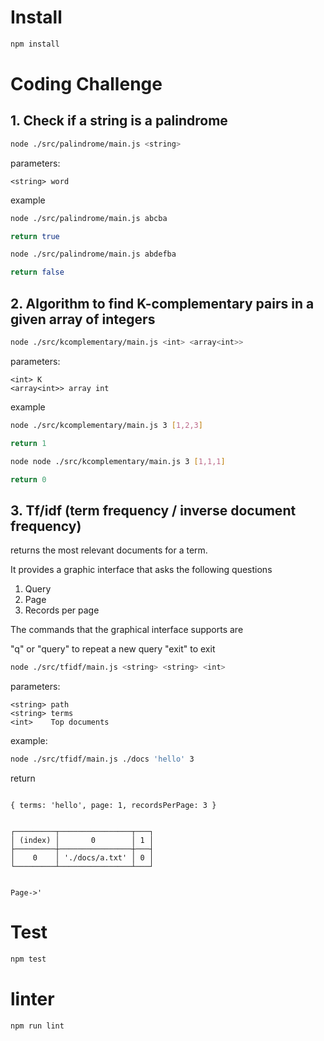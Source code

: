 # Install
```bash
npm install
```

# Coding Challenge 

## 1. Check if a string is a palindrome
```bash
node ./src/palindrome/main.js <string>
```

parameters:

    <string> word

example

```bash
node ./src/palindrome/main.js abcba

return true
```

```bash
node ./src/palindrome/main.js abdefba

return false
```

## 2. Algorithm to find K-complementary pairs in a given array of integers

```bash
node ./src/kcomplementary/main.js <int> <array<int>>
```

parameters:

    <int> K
    <array<int>> array int

example

```bash
node ./src/kcomplementary/main.js 3 [1,2,3]

return 1
```

```bash
node node ./src/kcomplementary/main.js 3 [1,1,1]

return 0
```

## 3. Tf/idf (term frequency / inverse document frequency) 

returns the most relevant documents for a term.

It provides a graphic interface that asks the following questions

1. Query
2. Page
3. Records per page

The commands that the graphical interface supports are

"q" or "query" to repeat a new query
"exit" to exit



```bash
node ./src/tfidf/main.js <string> <string> <int>
```

parameters:

    <string> path
    <string> terms
    <int>    Top documents

example:
```bash
node ./src/tfidf/main.js ./docs 'hello' 3
```
return

```

{ terms: 'hello', page: 1, recordsPerPage: 3 }


┌─────────┬────────────────┬───┐
│ (index) │       0        │ 1 │
├─────────┼────────────────┼───┤
│    0    │ './docs/a.txt' │ 0 │
└─────────┴────────────────┴───┘


Page->'
```

# Test
```bash
npm test
```

# linter
```bash
npm run lint
```